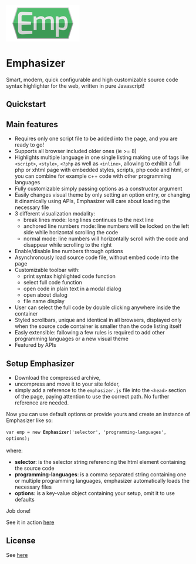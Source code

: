 <a href="http://emphasizer.net"><img width="200px" alt="emp logo not found" src="https://github.com/wiredolphin/emphasizer/blob/master/images/emphasizer_logo_01.png" /></a>

# Emphasizer
<p>Smart, modern, quick configurable and high customizable source code syntax highlighter for the web, written in pure Javascript!<p>

## Quickstart


## Main features

+ Requires only one script file to be added into the page, and you are ready to go!
+ Supports all browser included older ones (ie >= 8)
+ Highlights multiple language in one single listing making use of tags like <code>&lt;script&gt;</code>, <code>&lt;style&gt;</code>, <code>&lt;?php</code> as well as <code>&lt;inline&gt;</code>, allowing to exhibit a full php or xhtml page with embedded styles, scripts, php code and html, or you can combine for example c++ code with other programming languages
+ Fully customizable simply passing options as a constructor argument
+ Easily changes visual theme by only setting an option entry, or changing it dinamically using APIs, Emphasizer  will care about loading the necessary file
+ 3 different visualization modality:
    +  break lines mode: long lines continues to the next line
    +  anchored line numbers mode: line numbers will be locked on the left side while horizontal scrolling the code
    +  normal mode: line numbers will horizontally scroll with the code and disappear while scrolling to the right
+ Enable/disable line numbers through options
+ Asynchronously load source code file, without embed code into the page
+ Customizable toolbar with:
    +  print syntax highlighted code function
    +  select full code function
    +  open code in plain text in a modal dialog
    +  open about dialog
    +  file name display
+ User can select the full code by double clicking anywhere inside the container
+ Styled scrollbars, unique and identical in all browsers, displayed only when the source code container
  is smaller than the code listing itself
+ Easly extensible: fallowing a few rules is required to add other programming languages or a new visual theme
+ Featured by APIs

## Setup Emphasizer

+ Download the compressed archive,
+ uncompress and move it to your site folder,
+ simply add a reference to the <code>emphasizer.js</code> file into the <code>&lt;head&gt;</code> section of the page, paying attention to use the correct path. No further reference are needed.

<div><p>Now you can use default options or provide yours and create an instance of
Emphasizer like so:</p></div>
<div>
    <code>var emp = new <strong>Emphasizer</strong>('selector', 'programming-languages', options);</code>
</div>
<br>
where:

+ <strong>selector</strong>: is the selector string referencing the html element containing the source code
+ <strong>programming-languages</strong>: is a comma separated string containing one or multiple programming languages, emphasizer automatically loads the necessary files
+ <strong>options</strong>: is a key-value object containing your setup, omit it to use defaults

<div><p>Job done!</div>
<div><p>See it in action <a href='http://wiredolphin.net'>here</a></p></div>

## License

See <a href="https://github.com/wiredolphin/emphasizer/blob/master/license">here</a>
